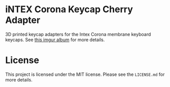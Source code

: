 # iNTEX Corona Keycap Cherry Adapter

3D printed keycap adapters for the Intex Corona membrane keyboard keycaps. See [this imgur album](https://imgur.com/a/NcGLZLO) for more details.

# License

This project is licensed under the MIT license. Please see the `LICENSE.md` for more details.